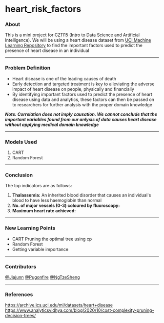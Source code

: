 # heart_risk_factors

### About

This is a mini project for CZ1115 (Intro to Data Science and Artificial Intelligence). We will be using a heart disease dataset from [UCI Machine Learning Repository](https://archive.ics.uci.edu/ml/datasets/heart+disease) to find the important factors used to predict the presence of heart disease in an individual

---

### Problem Definition
* Heart disease is one of the leading causes of death
* Early detection and targeted treatment is key to alleviating the adverse impact of heart disease on people, physically and financially
* By identifying important factors used to predict the presence of heart disease using data and analytics, these factors can then be passed on to researchers for further analysis with the proper domain knowledge

***Note: Correlation does not imply causation. We cannot conclude that the important variables found from our anlysis of data causes heart disease without applying medical domain knowledge*** 

---

### Models Used

1. CART
2. Random Forest

---

### Conclusion

The top indicators are as follows:
1. **Thalassemia:** An inherited blood disorder that causes an individual's blood to have less haemoglobin than normal
2. **No. of major vessels (0-3) coloured by fluoroscopy:** 
3. **Maximum heart rate achieved:**


---

### New Learning Points

* CART Pruning the optimal tree using cp
* Random Forest
* Getting variable importance

---

### Contributors

[@Jiajunn](https://github.com/Jiajunn)
[@Pugonfire](https://github.com/Pugonfire)
[@NgTzeSheng](https://github.com/NgTzeSheng)

---

### References
<https://archive.ics.uci.edu/ml/datasets/heart+disease>
<https://www.analyticsvidhya.com/blog/2020/10/cost-complexity-pruning-decision-trees/>

